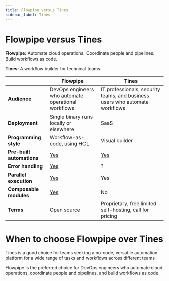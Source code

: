 ```yaml
---
title: Flowpipe versus Tines
sidebar_label: Tines
---
```


# Flowpipe versus Tines


**Flowpipe:** Automate cloud operations. Coordinate people and pipelines. Build workflows as code.


**Tines:** A workflow builder for technical teams.



 | | **Flowpipe** | **Tines** | 
| --- | --- | --- |
| **Audience** | DevOps engineers who automate operational workflows | IT professionals, security teams, and business users who automate workflows |
| **Deployment** | Single binary runs locally or elsewhere | SaaS |
| **Programming style** | Workflow-as-code, using HCL | Visual builder |
| **Pre-built automations** | <a href="https://hub.powerpipe.io" target="_blank">Yes</a> | <a href="https://www.tines.com/library/stories" target="_blank">Yes</a> |
| **Error handling** | <a href="https://flowpipe.io/docs/build/write-pipelines/errors" target="_blank">Yes</a> | ? |
| **Parallel execution** | <a href="https://flowpipe.io/docs/build/write-pipelines/iteration#for_each" target="_blank">Yes</a> | Yes |
| **Composable modules** | <a href="https://flowpipe.io/docs/build/mod-dependencies" target="_blank">Yes</a> | No |
| **Terms** | Open source | Proprietary, free limited self-hosting, call for pricing |

# When to choose Flowpipe over Tines

Tines is a good choice for teams seeking a no-code, versatile automation platform for a wide range of tasks and workflows across different teams

Flowpipe is the preferred choice for DevOps engineers who automate cloud operations, coordinate people and pipelines, and build workflows as code.

